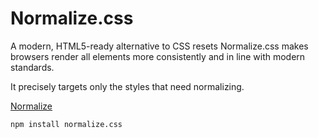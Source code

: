 # Normalize.css

A modern, HTML5-ready alternative to CSS resets
Normalize.css makes browsers render all elements more consistently and in line with modern standards. 

It precisely targets only the styles that need normalizing.

 [Normalize](https://necolas.github.io/normalize.css/)

 ```HTML
 npm install normalize.css
 ```
